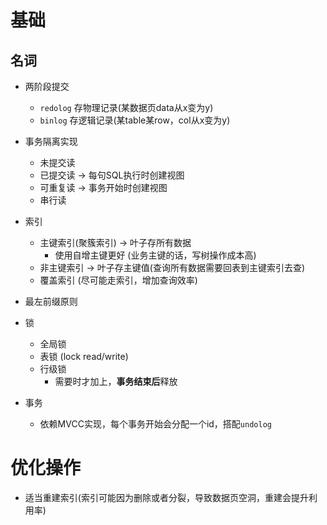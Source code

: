 # 基础

## 名词
- 两阶段提交 
    - `redolog` 存物理记录(某数据页data从x变为y)
    - `binlog` 存逻辑记录(某table某row，col从x变为y)

- 事务隔离实现
    - 未提交读
    - 已提交读 -> 每句SQL执行时创建视图
    - 可重复读 -> 事务开始时创建视图
    - 串行读

- 索引
    - 主键索引(聚簇索引) -> 叶子存所有数据
        - 使用自增主键更好 (业务主键的话，写树操作成本高)
    - 非主键索引 -> 叶子存主键值(查询所有数据需要回表到主键索引去查)
    - 覆盖索引 (尽可能走索引，增加查询效率)

- 最左前缀原则

- 锁
    - 全局锁
    - 表锁 (lock read/write)
    - 行级锁
        - 需要时才加上，**事务结束后**释放

- 事务
    - 依赖MVCC实现，每个事务开始会分配一个id，搭配`undolog`
    
# 优化操作

- 适当重建索引(索引可能因为删除或者分裂，导致数据页空洞，重建会提升利用率)


        